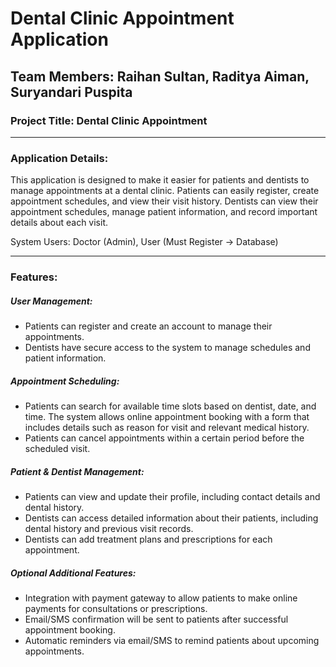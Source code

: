 # Dental Clinic Appointment Application
## Team Members: Raihan Sultan, Raditya Aiman, Suryandari Puspita

### Project Title: Dental Clinic Appointment
***
### Application Details:

This application is designed to make it easier for patients and dentists to manage appointments at a dental clinic. Patients can easily register, create appointment schedules, and view their visit history. Dentists can view their appointment schedules, manage patient information, and record important details about each visit.

System Users: Doctor (Admin), User (Must Register -> Database)
***
### Features:

##### User Management:

- Patients can register and create an account to manage their appointments.
- Dentists have secure access to the system to manage schedules and patient information.

##### Appointment Scheduling:

- Patients can search for available time slots based on dentist, date, and time.
The system allows online appointment booking with a form that includes details such as reason for visit and relevant medical history.
- Patients can cancel appointments within a certain period before the scheduled visit.

##### Patient & Dentist Management:

- Patients can view and update their profile, including contact details and dental history.
- Dentists can access detailed information about their patients, including dental history and previous visit records.
- Dentists can add treatment plans and prescriptions for each appointment.

##### Optional Additional Features:

- Integration with payment gateway to allow patients to make online payments for consultations or prescriptions.
- Email/SMS confirmation will be sent to patients after successful appointment booking.
- Automatic reminders via email/SMS to remind patients about upcoming appointments.
